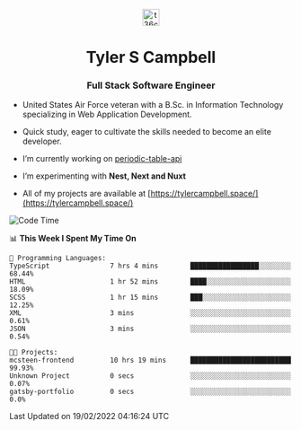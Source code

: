 <p align="center">
<a href="https://www.linkedin.com/in/t36campbell" target="blank"><img align="center" src="https://ik.imagekit.io/t36campbell/Portfolio/linkedin.png.original_m8bbGgPh6.png" alt="t36campbell" height="30" width="30" /></a>
</p>
<h1 align="center">Tyler S Campbell</h1>
<h3 align="center">Full Stack Software Engineer</h3>

* United States Air Force veteran with a B.Sc. in Information Technology specializing in Web Application Development. 

* Quick study, eager to cultivate the skills needed to become an elite developer.

* I’m currently working on [periodic-table-api](https://github.com/t36campbell/periodic-table-api)

* I’m experimenting with **Nest, Next and Nuxt**

* All of my projects are available at [https://tylercampbell.space/](https://tylercampbell.space/)

<!--START_SECTION:waka-->
![Code Time](http://img.shields.io/badge/Code%20Time-1%2C433%20hrs%2028%20mins-blue)

📊 **This Week I Spent My Time On** 

```text
💬 Programming Languages: 
TypeScript               7 hrs 4 mins        █████████████████░░░░░░░░   68.44% 
HTML                     1 hr 52 mins        ████░░░░░░░░░░░░░░░░░░░░░   18.09% 
SCSS                     1 hr 15 mins        ███░░░░░░░░░░░░░░░░░░░░░░   12.25% 
XML                      3 mins              ░░░░░░░░░░░░░░░░░░░░░░░░░   0.61% 
JSON                     3 mins              ░░░░░░░░░░░░░░░░░░░░░░░░░   0.54%

🐱‍💻 Projects: 
mcsteen-frontend         10 hrs 19 mins      █████████████████████████   99.93% 
Unknown Project          0 secs              ░░░░░░░░░░░░░░░░░░░░░░░░░   0.07% 
gatsby-portfolio         0 secs              ░░░░░░░░░░░░░░░░░░░░░░░░░   0.0%

```


 Last Updated on 19/02/2022 04:16:24 UTC
<!--END_SECTION:waka-->
